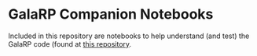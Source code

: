 # GalaRP Companion Notebooks

Included in this repository are notebooks to help understand (and test) the GalaRP code (found at [this repository](https://github.com/HSouch/GalaRP).